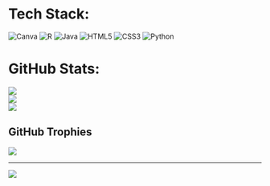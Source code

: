 
# Tech Stack:
![Canva](https://img.shields.io/badge/Canva-%2300C4CC.svg?style=for-the-badge&logo=Canva&logoColor=white) ![R](https://img.shields.io/badge/r-%23276DC3.svg?style=for-the-badge&logo=r&logoColor=white) ![Java](https://img.shields.io/badge/java-%23ED8B00.svg?style=for-the-badge&logo=openjdk&logoColor=white) ![HTML5](https://img.shields.io/badge/html5-%23E34F26.svg?style=for-the-badge&logo=html5&logoColor=white) ![CSS3](https://img.shields.io/badge/css3-%231572B6.svg?style=for-the-badge&logo=css3&logoColor=white) ![Python](https://img.shields.io/badge/python-3670A0?style=for-the-badge&logo=python&logoColor=ffdd54)
# GitHub Stats:
![](https://github-readme-stats.vercel.app/api?username=stephaniemiless&theme=jolly&hide_border=false&include_all_commits=true&count_private=true)<br/>
![](https://github-readme-streak-stats.herokuapp.com/?user=stephaniemiless&theme=jolly&hide_border=false)<br/>
![](https://github-readme-stats.vercel.app/api/top-langs/?username=stephaniemiless&theme=jolly&hide_border=false&include_all_commits=true&count_private=true&layout=compact)

## GitHub Trophies
![](https://github-profile-trophy.vercel.app/?username=stephaniemiless&theme=dracula&no-frame=false&no-bg=false&margin-w=4)

---
[![](https://visitcount.itsvg.in/api?id=stephaniemiless&icon=7&color=10)](https://visitcount.itsvg.in)

<!-- Proudly created with GPRM ( https://gprm.itsvg.in ) -->
